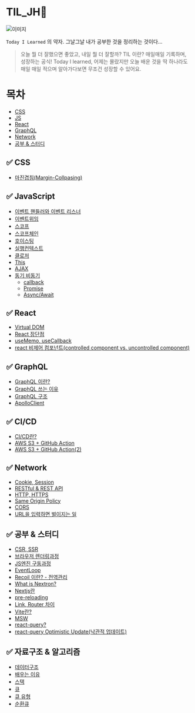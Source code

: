 # TIL_JH🤔

![이미지](https://i.pinimg.com/originals/dd/51/93/dd5193929c723b9cc9efcd10eb5125b5.jpg)

`Today I Learned` 의 약자.
그날그날 내가 공부한 것을 정리하는 것이다...

> 오늘 뭘 더 잘했으면 좋았고, 내일 뭘 더 잘할까?
> TIL 이란? 매일매일 기록하며, 성장하는 공식!
> Today I learned, 어제는 몰랐지만 오늘 배운 것을 딱 하나라도 매일 매일 적으며 알아가다보면 무조건 성장할 수 있어요.

# 목차

- [CSS](#-css)
- [JS](#-javascript)
- [React](#-react)
- [GraphQL](#-graphql)
- [Network](#-network)
- [공부 & 스터디](#-공부--스터디)

## ✅ CSS

- [마진겹침(Margin-Collpasing)](https://github.com/Jae-hong-lee/TIL/tree/main/CSS/MarginCollpasing)

## ✅ JavaScript

- [이벤트 핸들러와 이벤트 리스너](https://github.com/Jae-hong-lee/TIL/tree/main/JavaScript/%EC%9D%B4%EB%B2%A4%ED%8A%B8%20%ED%95%B8%EB%93%A4%EB%9F%AC%EC%99%80%20%EC%9D%B4%EB%B2%A4%ED%8A%B8%20%EB%A6%AC%EC%8A%A4%EB%84%88)
- [이벤트위임](https://github.com/Jae-hong-lee/TIL/tree/main/JavaScript/%EC%9D%B4%EB%B2%A4%ED%8A%B8%EC%9C%84%EC%9E%84)
- [스코프](https://github.com/Jae-hong-lee/TIL/tree/main/JavaScript/%EC%8A%A4%EC%BD%94%ED%94%84)
- [스코프체인](https://github.com/Jae-hong-lee/TIL/tree/dd4397efe8426ad78cc9e4985b3701eb2922d693/JavaScript/%EC%8A%A4%EC%BD%94%ED%94%84%EC%B2%B4%EC%9D%B8)
- [호이스팅](https://github.com/Jae-hong-lee/TIL/tree/main/JavaScript/%ED%98%B8%EC%9D%B4%EC%8A%A4%ED%8C%85)
- [실행컨텍스트](https://github.com/Jae-hong-lee/TIL/tree/main/JavaScript/%EC%8B%A4%ED%96%89%EC%BB%A8%ED%85%8D%EC%8A%A4%ED%8A%B8)
- [클로저](https://github.com/Jae-hong-lee/TIL/tree/main/JavaScript/%ED%81%B4%EB%A1%9C%EC%A0%80)
- [This](https://github.com/Jae-hong-lee/TIL/tree/main/JavaScript/This)
- [AJAX](https://github.com/Jae-hong-lee/TIL/tree/main/JavaScript/AJAX)
- [동기 비동기](https://github.com/Jae-hong-lee/TIL/tree/main/JavaScript/%EB%8F%99%EA%B8%B0%EC%99%80%20%EB%B9%84%EB%8F%99%EA%B8%B0)
  - [callback](https://github.com/Jae-hong-lee/TIL/tree/main/JavaScript/callback)
  - [Promise](https://github.com/Jae-hong-lee/TIL/tree/main/JavaScript/Promise)
  - [Async/Await](https://github.com/Jae-hong-lee/TIL/tree/main/JavaScript/Async%20Await)

## ✅ React

- [Virtual DOM](https://github.com/Jae-hong-lee/TIL/tree/main/React/Virtual%20DOM)
- [React 장단점](https://github.com/Jae-hong-lee/TIL/tree/main/React/react%EC%9D%98%20%EC%9E%A5%EB%8B%A8%EC%A0%90)
- [useMemo, useCallback]()
- [react 비제어 컴포넌트(controlled component vs. uncontrolled component)]()

## ✅ GraphQL

- [GraphQL 이란?](https://github.com/Jae-hong-lee/TIL/tree/main/GraphQL/GraphQL%EC%9D%B4%EB%9E%80%3F)
- [GraphQL 쓰는 이유](https://github.com/Jae-hong-lee/TIL/tree/main/GraphQL/GraphQL%EC%9D%84%20%EC%93%B0%EB%8A%94%EC%9D%B4%EC%9C%A0)
- [GraphQL 구조](https://github.com/Jae-hong-lee/TIL/tree/main/GraphQL/GraphQL%20%EA%B5%AC%EC%A1%B0)
- [ApolloClient](https://github.com/Jae-hong-lee/TIL/tree/main/GraphQL/ApolloClient)

## ✅ CI/CD

- [CI/CD란?](https://github.com/Jae-hong-lee/TIL/tree/main/%EA%B3%B5%EB%B6%80%20%26%20%EC%8A%A4%ED%84%B0%EB%94%94/CI%2CCD)
- [AWS S3 + GitHub Action](<https://github.com/Jae-hong-lee/TIL/tree/main/%EA%B3%B5%EB%B6%80%20%26%20%EC%8A%A4%ED%84%B0%EB%94%94/AWS%2C%20GithubAction%20(1)>)
- [AWS S3 + GitHub Action(2)](<https://github.com/Jae-hong-lee/TIL/tree/main/%EA%B3%B5%EB%B6%80%20%26%20%EC%8A%A4%ED%84%B0%EB%94%94/AWS%2C%20GithubAction%20(2)>)

## ✅ Network

- [Cookie, Session](https://github.com/Jae-hong-lee/TIL/tree/main/Network/cookie%2Csession)
- [RESTful & REST API](https://github.com/Jae-hong-lee/TIL/tree/main/Network/RestAPI)
- [HTTP, HTTPS](https://github.com/Jae-hong-lee/TIL/tree/main/Network/HTTP%2C%20HTTPS)
- [Same Origin Policy](https://github.com/Jae-hong-lee/TIL/tree/main/%EA%B3%B5%EB%B6%80%20%26%20%EC%8A%A4%ED%84%B0%EB%94%94/Same%20Origin%20Policy)
- [CORS](https://github.com/Jae-hong-lee/TIL/tree/main/%EA%B3%B5%EB%B6%80%20%26%20%EC%8A%A4%ED%84%B0%EB%94%94/CORS)
- [URL을 입력하면 벌이지는 일](https://github.com/Jae-hong-lee/TIL/tree/main/Network/URL%EB%A5%BC%20%EC%9E%85%EB%A0%A5%ED%95%98%EB%A9%B4%20%EB%B2%8C%EC%96%B4%EC%A7%80%EB%8A%94%20%EC%9D%BC)

## ✅ 공부 & 스터디

- [CSR, SSR](https://github.com/Jae-hong-lee/TIL/tree/main/%EA%B3%B5%EB%B6%80%20%26%20%EC%8A%A4%ED%84%B0%EB%94%94/CSR%2C%20SSR)
- [브라우저 렌더링과정](https://github.com/Jae-hong-lee/TIL/tree/main/%EA%B3%B5%EB%B6%80%20%26%20%EC%8A%A4%ED%84%B0%EB%94%94/%EB%B8%8C%EB%9D%BC%EC%9A%B0%EC%A0%80%EB%A0%8C%EB%8D%94%EB%A7%81)
- [JS엔진 구동과정](https://github.com/Jae-hong-lee/TIL/tree/main/%EA%B3%B5%EB%B6%80%20%26%20%EC%8A%A4%ED%84%B0%EB%94%94/JS%EC%97%94%EC%A7%84%20%EA%B5%AC%EB%8F%99%EA%B3%BC%EC%A0%95)
- [EventLoop](https://github.com/Jae-hong-lee/TIL/tree/main/%EA%B3%B5%EB%B6%80%20%26%20%EC%8A%A4%ED%84%B0%EB%94%94/EventLoop)
- [Recoil 이란? - 전역관리](https://github.com/Jae-hong-lee/TIL/tree/main/%EA%B3%B5%EB%B6%80%20%26%20%EC%8A%A4%ED%84%B0%EB%94%94/Recoil)
- [What is Nextron?](https://github.com/Jae-hong-lee/TIL/tree/main/%EA%B3%B5%EB%B6%80%20%26%20%EC%8A%A4%ED%84%B0%EB%94%94/Nextron)
- [Nextjs란](https://github.com/Jae-hong-lee/TIL/tree/main/%EA%B3%B5%EB%B6%80%20%26%20%EC%8A%A4%ED%84%B0%EB%94%94/Nextjs)
- [pre-reloading](<https://github.com/Jae-hong-lee/TIL/tree/main/%EA%B3%B5%EB%B6%80%20%26%20%EC%8A%A4%ED%84%B0%EB%94%94/Nextjs(2)>)
- [Link, Router 차이](<https://github.com/Jae-hong-lee/TIL/tree/main/%EA%B3%B5%EB%B6%80%20%26%20%EC%8A%A4%ED%84%B0%EB%94%94/Nextjs(3)>)
- [Vite란?](https://github.com/Jae-hong-lee/TIL/tree/main/Vite)
- [MSW]()
- [react-query?]()
- [react-query Optimistic Update(낙관적 업데이트)]()

## ✅ 자료구조 & 알고리즘

- [데이터구조](https://github.com/Jae-hong-lee/TIL/tree/main/%EC%9E%90%EB%A3%8C%EA%B5%AC%EC%A1%B0%2C%EC%95%8C%EA%B3%A0%EB%A6%AC%EC%A6%98/%EB%8D%B0%EC%9D%B4%ED%84%B0%EA%B5%AC%EC%A1%B0#readme)
- [배우는 이유](https://github.com/Jae-hong-lee/TIL/tree/main/%EC%9E%90%EB%A3%8C%EA%B5%AC%EC%A1%B0%2C%EC%95%8C%EA%B3%A0%EB%A6%AC%EC%A6%98/%EB%B0%B0%EC%9A%B0%EB%8A%94%20%EC%9D%B4%EC%9C%A0)
- [스택](https://github.com/Jae-hong-lee/TIL/tree/main/%EC%9E%90%EB%A3%8C%EA%B5%AC%EC%A1%B0%2C%EC%95%8C%EA%B3%A0%EB%A6%AC%EC%A6%98/%EC%8A%A4%ED%83%9D)
- [큐](https://github.com/Jae-hong-lee/TIL/tree/main/%EC%9E%90%EB%A3%8C%EA%B5%AC%EC%A1%B0%2C%EC%95%8C%EA%B3%A0%EB%A6%AC%EC%A6%98/%ED%81%90/%EB%8C%80%EA%B8%B0%EC%97%B4%EB%8D%B0%EC%9D%B4%ED%84%B0%EA%B5%AC%EC%A1%B0)
- [큐 유형](https://github.com/Jae-hong-lee/TIL/tree/main/%EC%9E%90%EB%A3%8C%EA%B5%AC%EC%A1%B0%2C%EC%95%8C%EA%B3%A0%EB%A6%AC%EC%A6%98/%ED%81%90/%ED%81%90%20%EC%9C%A0%ED%98%95)
- [순환큐](https://github.com/Jae-hong-lee/TIL/tree/main/%EC%9E%90%EB%A3%8C%EA%B5%AC%EC%A1%B0%2C%EC%95%8C%EA%B3%A0%EB%A6%AC%EC%A6%98/%ED%81%90/%EC%88%9C%ED%99%98%ED%81%90)
